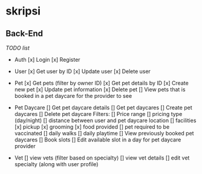# skripsi

## Back-End
*TODO list*
- Auth
  [x] Login
  [x] Register
- User
  [x] Get user by ID
  [x] Update user
  [x] Delete user

- Pet
  [x] Get pets (filter by owner ID)
  [x] Get pet details by ID
  [x] Create new pet
  [x] Update pet information
  [x] Delete pet
  [] View pets that is booked in a pet daycare for the provider to see
- Pet Daycare
  [] Get pet daycare details
  [] Get pet daycares
  [] Create pet daycares
  [] Delete pet daycare
  Filters:
    [] Price range
    [] pricing type (day/night)
    [] distance between user and pet daycare location
    [] facilities
      [x] pickup
      [x] grooming
      [x] food provided
      [] pet required to be vaccinated
      [] daily walks
      [] daily playtime
  [] View previously booked pet daycares
  [] Book slots
  [] Edit available slot in a day for pet daycare provider
- Vet
  [] view vets (filter based on specialty)
  [] view vet details
  [] edit vet specialty (along with user profile)
